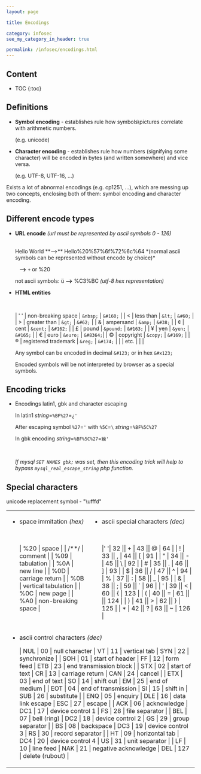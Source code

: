 ```yaml
---
layout: page

title: Encodings

category: infosec
see_my_category_in_header: true

permalink: /infosec/encodings.html
---
```


<article class="markdown-body" markdown="1">

## Content

* TOC
{:toc}


## Definitions

- **Symbol encoding** - establishes rule how symbols\pictures correlate with arithmetic numbers.

    (e.g. unicode)

- **Character encoding** - establishes rule how numbers (signifying some character) will be encoded in bytes (and written somewhere) and vice versa.

    (e.g. UTF-8, UTF-16, ...)

Exists a lot of abnormal encodings (e.g. cp1251, ...), which are messing up two concepts, enclosing both of them: symbol encoding and character encoding.


## Different encode types

- **URL encode** *(url must be represented by ascii symbols 0 - 126)*

    <br>
    Hello World **-->** Hello%20%57%6f%72%6c%64 *(normal ascii symbols can be represented without encode by choice)*

    ` ` **-->** `+` or %20

    not ascii symbols: ü **-->** %C3%BC *(utf-8 hex representation)*


- **HTML entities**

    <br>

    | ' ' | non-breaking space      | `&nbsp;`  | `&#160;` |
    | <   | less than               | `&lt;`    | `&#60;`  |
    | >   | greater than            | `&gt;`    | `&#62;`  |
    | &   | ampersand               | `&amp;`   | `&#38;`  |
    | ¢   | cent                    | `&cent;`  | `&#162;` |
    | £   | pound                   | `&pound;` | `&#163;` |
    | ¥   | yen                     | `&yen;`   | `&#165;` |
    | €   | euro                    | `&euro;`  | `&#8364;`|
    | ©   | copyright               | `&copy;`  | `&#169;` |
    | ®   | registered trademark    | `&reg;`   | `&#174;` |
    | | etc. | | |

    Any symbol can be encoded in decimal `&#123;` or in hex `&#x123;`

    Encoded symbols will be not interpreted by browser as a special symbols.


## Encoding tricks

- Encodings latin1, gbk and character escaping

    In latin1 *string*=`%BF%27`=`¿'`

    After escaping symbol `%27`=`'` with `%5C`=`\` *string*=`%BF%5C%27`

    In gbk encoding *string*=`%BF%5C%27`=`縗'`

    <br>

    *If mysql `SET NAMES gbk;` was set, then this encoding trick will help to bypass `mysql_real_escape_string` php function.*


## Special characters

unicode replacement symbol - "\ufffd"

<table>
<tbody>
<tr>
<td valign="top" markdown="1">

- space immitation *(hex)*
    
    <br>

    | %20  | space               |
    | /**/ | comment             |
    | %09  | tabulation          |
    | %0A  | new line            |
    | %0D  | carriage return     |
    | %0B  | vertical tabulation |
    | %0C  | new page            |
    | %A0  | non-breaking space  |

</td>
<td markdown="1">

- ascii special characters *(dec)*

    <br>
    
    |' '| 32  || + | 43  || @ | 64  |
    | ! | 33  || , | 44  || [ | 91  |
    | " | 34  || - | 45  || \ | 92  |
    | # | 35  || . | 46  || ] | 93  |
    | $ | 36  || / | 47  || ^ | 94  |
    | % | 37  || : | 58  || _ | 95  |
    | & | 38  || ; | 59  || ` | 96  |
    | ' | 39  || < | 60  || { | 123 |
    | ( | 40  || = | 61  || \|| 124 |
    | ) | 41  || > | 62  || } | 125 |
    | * | 42  || ? | 63  || ~ | 126 |    

</td>
</tr>
<td colspan="2" markdown="1">

- ascii control characters *(dec)*

    | NUL | 00  | null character      | VT  | 11  | vertical tab         | SYN | 22  | synchronize            |
    | SOH | 01  | start of header     | FF  | 12  | form feed            | ETB | 23  | end transmission block |
    | STX | 02  | start of text       | CR  | 13  | carriage return      | CAN | 24  | cancel                 |
    | ETX | 03  | end of text         | SO  | 14  | shift out            | EM  | 25  | end of medium          |
    | EOT | 04  | end of transmission | SI  | 15  | shift in             | SUB | 26  | substitute             |
    | ENQ | 05  | enquiry             | DLE | 16  | data link escape     | ESC | 27  | escape                 |
    | ACK | 06  | acknowledge         | DC1 | 17  | device control 1     | FS  | 28  | file separator         |
    | BEL | 07  | bell (ring)         | DC2 | 18  | device control 2     | GS  | 29  | group separator        |
    | BS  | 08  | backspace           | DC3 | 19  | device control 3     | RS  | 30  | record separator       |
    | HT  | 09  | horizontal tab      | DC4 | 20  | device control 4     | US  | 31  | unit separator         |
    | LF  | 10  | line feed           | NAK | 21  | negative acknowledge | DEL | 127 | delete (rubout)        |

</td>
</tbody>
</table>

</article>
